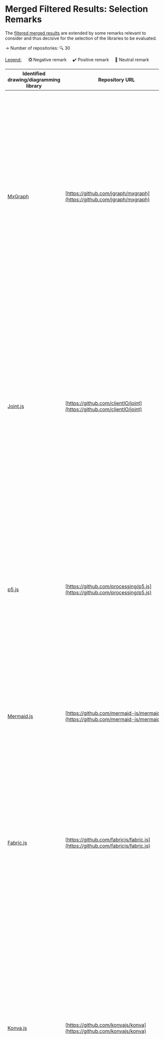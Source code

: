 # Merged Filtered Results: Selection Remarks 

The [filtered merged results](1_merged_results_first_filtering.md) are extended by some remarks relevant to consider and thus decisive for the selection of the libraries to be evaluated.   


&#8594; Number of repositories: :mag: 30


<ins>Legend:</ins>&nbsp;&nbsp;&nbsp;&nbsp;&nbsp; :negative_squared_cross_mark: Negative remark &nbsp;&nbsp;&nbsp;  :heavy_check_mark: Positive remark &nbsp;&nbsp;&nbsp; :black_square_button: Neutral remark

| <div align="center">Identified drawing/diagramming library</div>                                                                                            | <div align="center">Repository URL</div>                                                                                                                  | Number of Occurrences | <div align="center">Remarks</div>                                                                                                                                                                                                                                                                                                                                                                                                                                                                                                                                                                                                                                                          |
| :---------------------------------------------------------------------------------------------------------------------------------------------------------- | :-------------------------------------------------------------------------------------------------------------------------------------------------------- | :-------------------: | :----------------------------------------------------------------------------------------------------------------------------------------------------------------------------------------------------------------------------------------------------------------------------------------------------------------------------------------------------------------------------------------------------------------------------------------------------------------------------------------------------------------------------------------------------------------------------------------------------------------------------------------------------------------------------------------- |
| [MxGraph](https://jgraph.github.io/mxgraph/)                                                                                                                | [https://github.com/jgraph/mxgraph](https://github.com/jgraph/mxgraph)                                                                                    | 7                     | :heavy_check_mark: diagramming library typically used for modeling applications e.g. used by [draw.io](https://app.diagrams.net/)</br>:heavy_check_mark: provides many shapes: arrow, cylinder, ellipse, hexagon, line, polyline, rectangle, rounded rectangle, triangle, diamond</br>&#8594; allows some customization + labels</br>:heavy_check_mark: allow creating custom shapes</br>:heavy_check_mark: connection modeling supported</br>:heavy_check_mark: many additional features features such as drag, folding, visibility, undo manager, layout manager</br>:heavy_check_mark: extensive documentation and examples available</br>:heavy_check_mark: API documentation provided |
| [Joint.js](https://www.jointjs.com/opensource)                                                                                                              | [https://github.com/clientIO/joint](https://github.com/clientIO/joint)                                                                                    | 6                     | :heavy_check_mark: explicitly designed to create diagramming tools</br>:heavy_check_mark: provides many shapes: rectangle, circle, cylinder, ellipse, polygon, text block, path, arrows </br>&#8594; allows customization + labels</br>:heavy_check_mark: allows creating new shapes</br>:heavy_check_mark: connection modeling supported</br>:heavy_check_mark: many additional features such as  drag, zoom, highlighting, resize that element fits embedded elements</br>:heavy_check_mark: extensive documentation, demos and tutorials available</br>:heavy_check_mark: API documentation provided                                                                                    |
| [p5.js](https://p5js.org/)                                                                                                                                  | [https://github.com/processing/p5.js](https://github.com/processing/p5.js)                                                                                | 5                     | :heavy_check_mark: provided shapes: arc, ellipse, circle, line, point, quad, rectangle, square, triangle </br>&#8594; allows some customization</br>:heavy_check_mark: provides some 3D shapes such as cylinder or cone</br>:heavy_check_mark: create custom shapes</br>:heavy_check_mark: provides feature: drag</br>:heavy_check_mark: Extensive documentation, tutorials and examples available</br>:negative_squared_cross_mark: text element but no label for shapes</br>:negative_squared_cross_mark: no connection modeling per se provided                                                                                                                                         |
| [Mermaid.js](https://mermaid-js.github.io/mermaid/#/)                                                                                                       | [https://github.com/mermaid-js/mermaid](https://github.com/mermaid-js/mermaid)                                                                            | 4                     | :negative_squared_cross_mark: renders Markdown-inspired text definitions</br>:negative_squared_cross_mark: supports only specific diagram types such as flowcharts or sequence diagram</br>:negative_squared_cross_mark: solely text-based modeling</br>&#8594; too limited</br>&#8594; does not support desired features                                                                                                                                                                                                                                                                                                                                                                  |
| [Fabric.js](http://fabricjs.com/)                                                                                                                           | [https://github.com/fabricjs/fabric.js](https://github.com/fabricjs/fabric.js)                                                                            | 4                     | :heavy_check_mark: provided shapes: circle ellipse, line, polygon, polyline, rectangle, triangle </br>&#8594; allows for customization</br>:heavy_check_mark: create custom controls</br>:heavy_check_mark: provides some features: visibility, drag, zoom</br>:heavy_check_mark: Extensive documentation, tutorials and examples available</br>:heavy_check_mark: API documentation provided</br>:negative_squared_cross_mark: text element but no label for shapes</br>:negative_squared_cross_mark: no connection modeling per se provided                                                                                                                                              |
| [Konva.js](https://konvajs.org/)                                                                                                                            | [https://github.com/konvajs/konva](https://github.com/konvajs/konva)                                                                                      | 3                     | :heavy_check_mark: high performance animations</br>:heavy_check_mark: provided shapes: rectangle, circle, ellipse, wedge, polygon, regular polygon, line, star, ring, arc, labels for text/tooltips, path, arrow </br>&#8594; allows customization</br>:heavy_check_mark: create custom shapes</br>:heavy_check_mark: provides features: visibility, hide/show, drag, selection methods (by type, id, name)</br>:heavy_check_mark: Documentation combines with examples available</br>:heavy_check_mark: API Documentation provided</br>:negative_squared_cross_mark: text element but no label for shapes</br>:negative_squared_cross_mark: no connection modeling per se provided        |
| Diagram.js                                                                                                                                                  | [https://github.com/bpmn-io/diagram-js](https://github.com/bpmn-io/diagram-js)                                                                            | 3                     | :heavy_check_mark: used by [bpmn.io](https://bpmn.io/) editors</br>:heavy_check_mark: general connection modeling supported</br>:heavy_check_mark: examples available</br>:heavy_check_mark: provides many features for displaying and modifying diagrams such as auto-resize, palette for providing modeling elements, copy and paste, undo and redo</br>:negative_squared_cross_mark: very few shapes: rectangle, line </br>&#8594; intended to create additional ones e.g. easily as SVG elements</br>:negative_squared_cross_mark: no documentation available                                                                                                                          |
| [Draw2D](https://freegroup.github.io/draw2d/#/examples)                                                                                                     | [https://github.com/freegroup/draw2d](https://github.com/freegroup/draw2d)                                                                                | 3                     | :heavy_check_mark: provided shapes: oval, circle, rectangle, diamond, polygon, triangle, extra label </br>&#8594; allows customization</br>:heavy_check_mark: create custom figures</br>:heavy_check_mark: connection modeling supported</br>:heavy_check_mark: provided features: drag, visibility</br>:heavy_check_mark: examples available</br>:heavy_check_mark: API documentation provided</br>:negative_squared_cross_mark: shows examples how to zoom in controls, create collapsible shapes, tooltips, context menu, shape with label                                                                                                                                              |
| [Rough.js](https://roughjs.com/)                                                                                                                            | [https://github.com/rough-stuff/rough](https://github.com/rough-stuff/rough)                                                                              | 2                     | :heavy_check_mark: provided shapes: rectangle, ellipse, circle, polygon, arc, curve, line</br>:negative_squared_cross_mark: draw in sketchy, hand-drawn like style</br>&#8594; provided style not desired</br>&#8594; allows no arrows only lines                                                                                                                                                                                                                                                                                                                                                                                                                                          |
| [Sigma.js](https://www.sigmajs.org/)                                                                                                                        | [https://github.com/jacomyal/sigma.js](https://github.com/jacomyal/sigma.js)                                                                              | 2                     | :negative_squared_cross_mark: allows only graph modeling</br>x: only circle and arrow elements</br>&#8594; not enough support for modeling                                                                                                                                                                                                                                                                                                                                                                                                                                                                                                                                                 |
| [Cytoscape.js](https://js.cytoscape.org/)                                                                                                                   | [https://github.com/cytoscape/cytoscape.js](https://github.com/cytoscape/cytoscape.js)                                                                    | 2                     | :negative_squared_cross_mark: allows only graph modeling</br>:negative_squared_cross_mark: only circle and arrow shapes</br>&#8594; not enough support for modeling                                                                                                                                                                                                                                                                                                                                                                                                                                                                                                                        |
| [Two.js](https://two.js.org/)                                                                                                                               | [https://github.com/jonobr1/two.js](https://github.com/jonobr1/two.js)                                                                                    | 2                     | :heavy_check_mark: provided shapes: arrow, rectangle, rounded rectangle, circle, ellipse, star, curve, polygon, arc, path, line</br>:heavy_check_mark: extensive documentation and examples available</br>:negative_squared_cross_mark: only for graphics rendering no additional features provided for actual modeling like drag</br>&#8594; not enough support for desired modeling appication                                                                                                                                                                                                                                                                                           |
| [JsPlumb](https://jsplumbtoolkit.com/community)                                                                                                             | [https://github.com/jsplumb/jsplumb](https://github.com/jsplumb/jsplumb)                                                                                  | 2                     | :heavy_check_mark: Extensive documentation and examples available</br>:heavy_check_mark: API documentation provided</br>:negative_squared_cross_mark: no shapes provided since the focus lies on connecting any elements</br>&#8594; not providing the desired support for modeling application                                                                                                                                                                                                                                                                                                                                                                                            |
| [DgrmJS](https://app.dgrm.net/)                                                                                                                             | [https://github.com/AlexeyBoiko/DgrmJS](https://github.com/AlexeyBoiko/DgrmJS)                                                                            | 2                     | :heavy_check_mark: small example available </br>:negative_squared_cross_mark: documentation not available yet</br>:negative_squared_cross_mark: diagram engine provides no shapes</br>&#8594; for useful support commercially licensed diagram extensions needed                                                                                                                                                                                                                                                                                                                                                                                                                           |
| [Eclipse Sprotty](https://projects.eclipse.org/projects/ecd.sprotty) and [Eclipse Graphical Language Server Platform (GLSP)](https://www.eclipse.org/glsp/) | [https://github.com/eclipse/sprotty](https://github.com/eclipse/sprotty)</br>[https://github.com/eclipse-glsp/glsp](https://github.com/eclipse-glsp/glsp) | 1                     | :heavy_check_mark: provides few shapes: circle, diamond, rectangle</br>:heavy_check_mark: create custom shapes</br>:heavy_check_mark: many features for editor functions such as creating a tool palette, context menu, validation, undo/redo</br>:heavy_check_mark: Sprotty: some documentation and example available</br>heavy_check_mark: GLSP: extensive documentation and examples                                                                                                                                                                                                                                                                                                    |
| [interact.js](https://interactjs.io/)                                                                                                                       | [https://github.com/taye/interact.js](https://github.com/taye/interact.js)                                                                                | 1                     | :negative_squared_cross_mark: dragging has to be implemented yourself</br>:negative_squared_cross_mark: supports only rectangle as shape</br>&#8594; too limited</br>&#8594; not enough support for modeling application                                                                                                                                                                                                                                                                                                                                                                                                                                                                   |
| [React Diagrams](http://projectstorm.cloud/react-diagrams/?path=/story/simple-usage--canvas-drag)                                                           | [https://github.com/projectstorm/react-diagrams](https://github.com/projectstorm/react-diagrams)                                                          | 1                     | :heavy_check_mark: provides some shapes: polygon, rectangle, bezier curve, (point, matrix)</br>:heavy_check_mark: example available</br>:heavy_check_mark: customize nodes</br>:heavy_check_mark: few features: zoom, drag & drop</br>:negative_squared_cross_mark: no API documentation</br>:negative_squared_cross_mark: limited documentation (currently under development) available</br>&#8594; too low number of provided shapes                                                                                                                                                                                                                                                     |
| [Sprite.js](http://spritejs.com/#/)                                                                                                                         | [https://github.com/spritejs/spritejs](https://github.com/spritejs/spritejs)                                                                              | 1                     | :heavy_check_mark: provided shapes: ellipse, rectangle, ring, arc, polyline, polygon, star, triangle</br>:heavy_check_mark: 3D shades</br>:heavy_check_mark: custom shapes</br>:black_square_button: uses/ integrates D3</br>:negative_squared_cross_mark: only for graphics rendering no additional features provided for easy modeling</br>&#8594; not enough support for desired modeling appication                                                                                                                                                                                                                                                                                    |
| [Pts](https://ptsjs.org/)                                                                                                                                   | [https://github.com/williamngan/pts](https://github.com/williamngan/pts)                                                                                  | 1                     | :heavy_check_mark: provided shapes: circle, line, polygon, rectangle, triangle</br>:negative_squared_cross_mark: not intended for modeling (UI aspects still in experimental phase)</br>&#8594; only very limited support for building a modeling application                                                                                                                                                                                                                                                                                                                                                                                                                              |
| [React Konva](https://konvajs.org/docs/react/)                                                                                                              | [https://github.com/konvajs/react-konva](https://github.com/konvajs/react-konva)                                                                          | 1                     | :heavy_check_mark: provided Shapes: rectangle, circle, ellipse, line, text, star, label, regular polygon</br>:heavy_check_mark: custom shapes</br>:negative_squared_cross_mark: extension for Konva.js </br>&#8594; specifically designed for React (reactive binding to Konva)</br>&#8594; Konva.js more powerful and more general                                                                                                                                                                                                                                                                                                                                                        |
| X6                                                                                                                                                          | [https://github.com/antvis/X6](https://github.com/antvis/X6)                                                                                              | 1                     | :negative_squared_cross_mark: Extensive documentation but not entirely available in english                                                                                                                                                                                                                                                                                                                                                                                                                                                                                                                                                                                                |
| [Butterfly](https://butterfly-dag.gitee.io/butterfly-dag/home)                                                                                              | [https://github.com/alibaba/butterfly](https://github.com/alibaba/butterfly)                                                                              | 1                     | :heavy_check_mark: provided (system general module): rectangle, circle, rounded rectangle, triangle, star, cloud, speech bubble, diamond, pie sector, pentagon, hexagon</br>:heavy_check_mark: allows custom shapes</br>:heavy_check_mark: connection modeling supported</br>:heavy_check_mark: provides some features such as drag, tooltips, menu, auto-layout</br>:heavy_check_mark: examples available</br>:heavy_check_mark: API documentation provided</br>:negative_squared_cross_mark: limited documentation available                                                                                                                                                             |
| beautiful react diagrams                                                                                                                                    | [https://github.com/antonioru/beautiful-react-diagrams](https://github.com/antonioru/beautiful-react-diagrams)                                            | 1                     | :heavy_check_mark: provided shapes: rounded rectangle, line</br>:heavy_check_mark: customization of elements possible</br>:negative_squared_cross_mark: diagramming options very limited</br>&#8594; too less provided shapes </br>&#8594; not enough support for desired application modeling                                                                                                                                                                                                                                                                                                                                                                                             |
| [Primefaces 5.2 Diagram Component library](https://www.primefaces.org/diagram-component/)                                                                   | [https://github.com/primefaces/primefaces](https://github.com/primefaces/primefaces)                                                                      | 1                     | :black_square_button: uses JsPlumb</br>:negative_squared_cross_mark: no predefined shapes available </br>&#8594;  only very limited support for building a modeling application                                                                                                                                                                                                                                                                                                                                                                                                                                                                                                            |
| [Atrament.js](https://www.fiala.space/atrament.js/demo/)                                                                                                    | [https://github.com/jakubfiala/atrament.js](https://github.com/jakubfiala/atrament.js)                                                                    | 1                     | :negative_squared_cross_mark: for free drawing and handwriting</br>&#8594; not helpful for modeling application                                                                                                                                                                                                                                                                                                                                                                                                                                                                                                                                                                            |
| [GraphicsJS](http://www.graphicsjs.org/)                                                                                                                    | [https://github.com/anychart/graphicsjs](https://github.com/anychart/graphicsjs)                                                                          | 1                     | :heavy_check_mark: Shapes: rectangle, circle, ellipse, cross, diagonal cross, donut sector, pie sector, rectangle with rounded inner corners, rounded rectangle, star, triangle </br>&#8594; allows customization</br>:heavy_check_mark: create custom shapes</br>:heavy_check_mark: provided features: visibility, drag</br>:heavy_check_mark: allows creating 3D shapes</br>:heavy_check_mark: extensive documentation and examples available</br>:heavy_check_mark: API documentation provided</br>:negative_squared_cross_mark: no labels for shapes </br>:negative_squared_cross_mark: No connection modeling per se provided                                                         |
| [React Canvas Draw](https://embiem.github.io/react-canvas-draw/)                                                                                            | [https://github.com/embiem/react-canvas-draw](https://github.com/embiem/react-canvas-draw)                                                                | 1                     | :negative_squared_cross_mark: only for free drawing</br>:negative_squared_cross_mark: no shapes provided</br>&#8594; not enough support for desired application modeling                                                                                                                                                                                                                                                                                                                                                                                                                                                                                                                   |
| [arrows](http://www.apcjones.com/arrows/)                                                                                                                   | [https://github.com/apcj/arrows](https://github.com/apcj/arrows)                                                                                          | 1                     | :black_square_button: uses D3</br>:negative_squared_cross_mark: allows only graph modeling</br>:negative_squared_cross_mark: only circle and arrow shapes</br>&#8594; not enough support for modeling                                                                                                                                                                                                                                                                                                                                                                                                                                                                                      |
| Node Pureimage                                                                                                                                              | [https://github.com/joshmarinacci/node-pureimage](https://github.com/joshmarinacci/node-pureimage)                                                        | 1                     | :negative_squared_cross_mark: barely any own documentation provided</br>:negative_squared_cross_mark: author emphasizes that the implementation is not fast</br>:negative_squared_cross_mark:  only for drawing certain elements not modeling </br>&#8594; not enough support for modeling</br>&#8594; too limited and too less information                                                                                                                                                                                                                                                                                                                                                |
| [Pencil.js](https://pencil.js.org/)                                                                                                                         | [https://github.com/pencil-js/pencil.js](https://github.com/pencil-js/pencil.js)                                                                          | 1                     | :heavy_check_mark: provided shapes: line, polygon, regular polygon, star, triangle, rectangle, square, arc, ellipse, circle </br>&#8594; allows some customization</br>:heavy_check_mark: provides some features such as: drag, navigation between scenes, resize, toggle visibility</br>:heavy_check_mark: extensive documentation and some examples</br>:heavy_check_mark: API documentation provided</br>:negative_squared_cross_mark: Text element but no label for shapes</br>:negative_squared_cross_mark: nothing provided for custom controls</br>:negative_squared_cross_mark: No connection modeling per se provided                                                             |